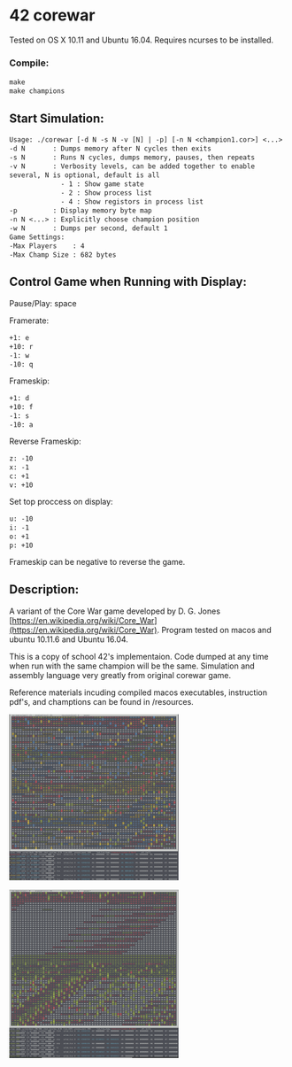 # 42 corewar

Tested on OS X 10.11 and Ubuntu 16.04. Requires ncurses to be installed.

### Compile:

```
make
make champions
```

## Start Simulation:

```
Usage: ./corewar [-d N -s N -v [N] | -p] [-n N <champion1.cor>] <...>
-d N       : Dumps memory after N cycles then exits
-s N       : Runs N cycles, dumps memory, pauses, then repeats
-v N       : Verbosity levels, can be added together to enable several, N is optional, default is all
             - 1 : Show game state
             - 2 : Show process list
             - 4 : Show registors in process list
-p         : Display memory byte map
-n N <...> : Explicitly choose champion position
-w N       : Dumps per second, default 1
Game Settings:
-Max Players    : 4
-Max Champ Size : 682 bytes
```

## Control Game when Running with Display:

Pause/Play: space

Framerate:

	+1: e
	+10: r
	-1: w
	-10: q

Frameskip:

	+1: d
	+10: f
	-1: s
	-10: a

Reverse Frameskip:
    
	z: -10
	x: -1
	c: +1
	v: +10

Set top proccess on display:

	u: -10
	i: -1
	o: +1
	p: +10

Frameskip can be negative to reverse the game.

## Description:

A variant of the Core War game developed by D. G. Jones [https://en.wikipedia.org/wiki/Core_War](https://en.wikipedia.org/wiki/Core_War). Program tested on macos and ubuntu 10.11.6 and Ubuntu 16.04.

This is a copy of school 42's implementaion. Code dumped at any time when run with the same champion will be the same. Simulation and assembly language very greatly from original corewar game.

Reference materials incuding compiled macos executables, instruction pdf's, and champtions can be found in /resources.

![screenshot](/resources/screenshots/1.png)

![screenshot](/resources/screenshots/2.png)

